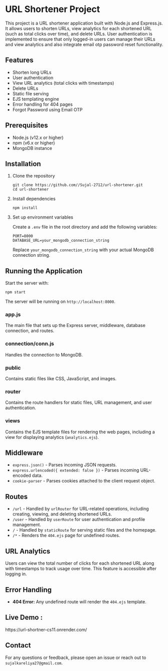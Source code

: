 <h1>URL Shortener Project</h1>


This project is a URL shortener application built with Node.js and Express.js. It allows users to shorten URLs, view analytics for each shortened URL (such as total clicks over time), and delete URLs. User authentication is implemented to ensure that only logged-in users can manage their URLs and view analytics and also integrate email otp password reset functionality.


<h2>Features</h2>
    <ul>
        <li>Shorten long URLs</li>
        <li>User authentication</li>
        <li>View URL analytics (total clicks with timestamps)</li>
        <li>Delete URLs</li>
        <li>Static file serving</li>
        <li>EJS templating engine</li>
        <li>Error handling for 404 pages</li>
        <li>Forgot Password using Email OTP</li>
    </ul>

   <h2>Prerequisites</h2>
    <ul>
        <li>Node.js (v12.x or higher)</li>
        <li>npm (v6.x or higher)</li>
        <li>MongoDB instance</li>
    </ul>

<h2>Installation</h2>
    <ol>
        <li>Clone the repository
            <pre><code>git clone https://github.com//Sujal-2712/url-shortener.git
cd url-shortener</code></pre>
        </li>
        <li>Install dependencies
            <pre><code>npm install</code></pre>
        </li>
        <li>Set up environment variables
            <p>Create a <code>.env</code> file in the root directory and add the following variables:</p>
            <pre><code>PORT=8000
DATABASE_URL=your_mongodb_connection_string</code></pre>
            <p>Replace <code>your_mongodb_connection_string</code> with your actual MongoDB connection string.</p>
        </li>
    </ol>



 <h2>Running the Application</h2>
    <p>Start the server with:</p>
    <pre><code>npm start</code></pre>
    <p>The server will be running on <code>http://localhost:8000</code>.</p>

   
 <h3>app.js</h3>
    <p>The main file that sets up the Express server, middleware, database connection, and routes.</p>


  <h3>connection/conn.js</h3>
    <p>Handles the connection to MongoDB.</p>

 <h3>public</h3>
    <p>Contains static files like CSS, JavaScript, and images.</p>
    <h3>router</h3>
    <p>Contains the route handlers for static files, URL management, and user authentication.</p>
    <h3>views</h3>
    <p>Contains the EJS template files for rendering the web pages, including a view for displaying analytics (<code>analytics.ejs</code>).</p>
    <h2>Middleware</h2>
    <ul>
        <li><code>express.json()</code> - Parses incoming JSON requests.</li>
        <li><code>express.urlencoded({ extended: false })</code> - Parses incoming URL-encoded data.</li>
        <li><code>cookie-parser</code> - Parses cookies attached to the client request object.</li>
    </ul>
    <h2>Routes</h2>
    <ul>
        <li><code>/url</code> - Handled by <code>urlRouter</code> for URL-related operations, including creating, viewing, and deleting shortened URLs.</li>
        <li><code>/user</code> - Handled by <code>userRoute</code> for user authentication and profile management.</li>
        <li><code>/</code> - Handled by <code>staticRoute</code> for serving static files and the homepage.</li>
        <li><code>/*</code> - Renders the <code>404.ejs</code> page for undefined routes.</li>
    </ul>
    <h2>URL Analytics</h2>
    <p>Users can view the total number of clicks for each shortened URL along with timestamps to track usage over time. This feature is accessible after logging in.</p>
    <h2>Error Handling</h2>
    <ul>
        <li><strong>404 Error:</strong> Any undefined route will render the <code>404.ejs</code> template.</li>
    </ul>
    <h2>Live Demo :</h2>
    <p>https://url-shortner-cs11.onrender.com/</p>
    <h2>Contact</h2>
    <p>For any questions or feedback, please open an issue or reach out to <code>sujalkareliya27@gmail.com</code>.</p>


